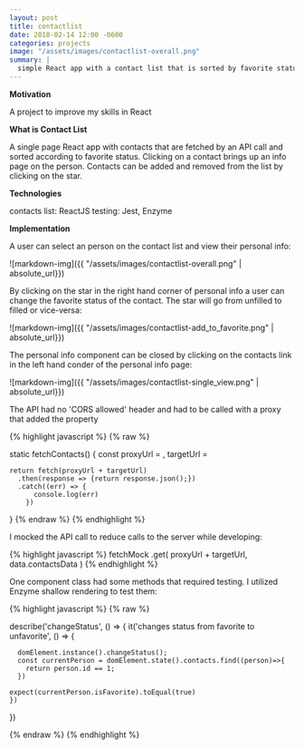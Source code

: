 ```yaml
---
layout: post
title: contactlist
date: 2018-02-14 12:00 -0600
categories: projects
image: "/assets/images/contactlist-overall.png"
summary: |
  simple React app with a contact list that is sorted by favorite status. Favorite status can be altered by clicking on the star
---
```


**Motivation**

A project to improve my skills in React 

**What is Contact List**

A single page React app with contacts that are fetched by an API call and sorted according to favorite status. Clicking on a contact brings up an info page on the person. Contacts can be added and removed from the list by clicking on the star.

**Technologies**

contacts list: ReactJS 
testing: Jest, Enzyme

**Implementation**

A user can select an person on the contact list and view their personal info:

![markdown-img]({{ "/assets/images/contactlist-overall.png" | absolute_url}}) 

By clicking on the star in the right hand corner of personal info a user can change the favorite status of the contact. The star will go from unfilled to filled or vice-versa:

![markdown-img]({{ "/assets/images/contactlist-add_to_favorite.png" | absolute_url}}) 

The personal info component can be closed by clicking on the contacts link in the left hand conder of the personal info page:

![markdown-img]({{ "/assets/images/contactlist-single_view.png" | absolute_url}}) 

The API had no 'CORS allowed' header and had to be called with a proxy that added the property

{% highlight javascript %}
{% raw %}

static fetchContacts() {
    const proxyUrl = <my proxy>,
      targetUrl = <target api>

    return fetch(proxyUrl + targetUrl)
      .then(response => {return response.json();})
      .catch((err) => {
          console.log(err)
        })
  }
{% endraw %}
{% endhighlight %}

I mocked the API call to reduce calls to the server while developing:

{% highlight javascript %}
fetchMock
    .get(
      proxyUrl + targetUrl,
      data.contactsData
    )
{% endhighlight %}

One component class had some methods that required testing. I utilized Enzyme shallow rendering to test them:

{% highlight javascript %}
{% raw %}

describe('changeStatus', () => {
    it('changes status from favorite to unfavorite', () => {

      domElement.instance().changeStatus();
      const currentPerson = domElement.state().contacts.find((person)=>{
        return person.id == 1;
      })

    expect(currentPerson.isFavorite).toEqual(true)
    })
  })

{% endraw %}
{% endhighlight %}